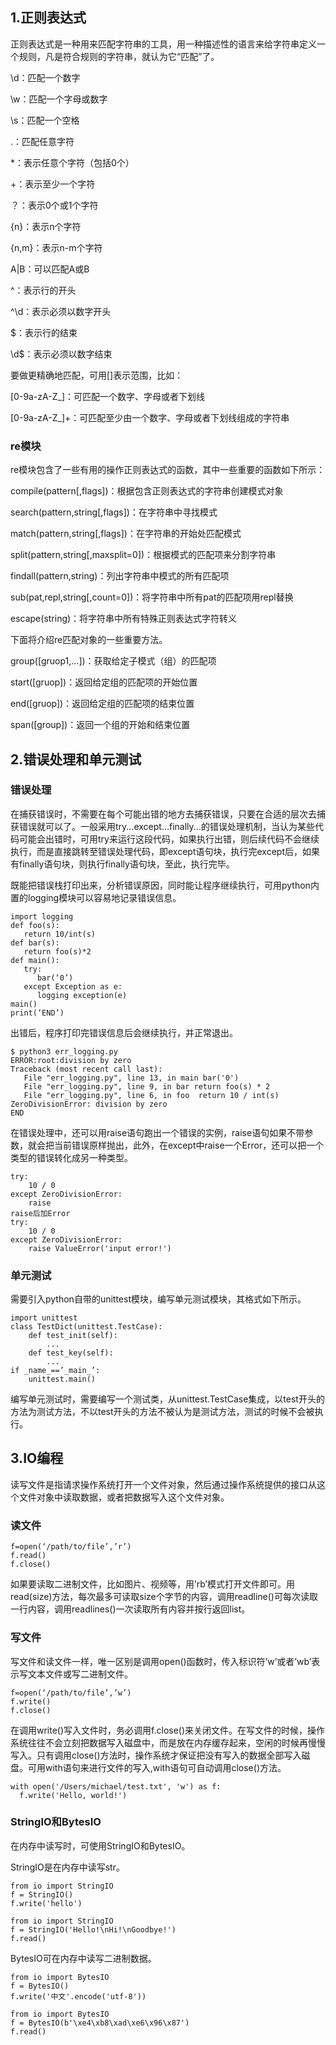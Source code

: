 ## 1.正则表达式                                
正则表达式是一种用来匹配字符串的工具，用一种描述性的语言来给字符串定义一个规则，凡是符合规则的字符串，就认为它“匹配”了。

\d：匹配一个数字

\w：匹配一个字母或数字

\s：匹配一个空格

.：匹配任意字符

*：表示任意个字符（包括0个）

+：表示至少一个字符

？：表示0个或1个字符

{n}：表示n个字符

{n,m}：表示n-m个字符

A|B：可以匹配A或B

^：表示行的开头

^\d：表示必须以数字开头

$：表示行的结束

\d$：表示必须以数字结束

要做更精确地匹配，可用[]表示范围，比如：

[0-9a-zA-Z\_]：可匹配一个数字、字母或者下划线

[0-9a-zA-Z\_]+：可匹配至少由一个数字、字母或者下划线组成的字符串

### re模块
re模块包含了一些有用的操作正则表达式的函数，其中一些重要的函数如下所示：

compile(pattern[,flags])：根据包含正则表达式的字符串创建模式对象

search(pattern,string[,flags])：在字符串中寻找模式

match(pattern,string[,flags])：在字符串的开始处匹配模式

split(pattern,string[,maxsplit=0])：根据模式的匹配项来分割字符串

findall(pattern,string)：列出字符串中模式的所有匹配项

sub(pat,repl,string[,count=0])：将字符串中所有pat的匹配项用repl替换

escape(string)：将字符串中所有特殊正则表达式字符转义

下面将介绍re匹配对象的一些重要方法。

group([gruop1,…])：获取给定子模式（组）的匹配项

start([gruop])：返回给定组的匹配项的开始位置

end([gruop])：返回给定组的匹配项的结束位置

span([group])：返回一个组的开始和结束位置

## 2.错误处理和单元测试
### 错误处理
在捕获错误时，不需要在每个可能出错的地方去捕获错误，只要在合适的层次去捕获错误就可以了。一般采用try...except...finally...的错误处理机制，当认为某些代码可能会出错时，可用try来运行这段代码，如果执行出错，则后续代码不会继续执行，而是直接跳转至错误处理代码，即except语句块，执行完except后，如果有finally语句块，则执行finally语句块，至此，执行完毕。

既能把错误栈打印出来，分析错误原因，同时能让程序继续执行，可用python内置的logging模块可以容易地记录错误信息。

    import logging
    def foo(s):
       return 10/int(s)
    def bar(s):
       return foo(s)*2
    def main():
       try:
          bar(‘0’)
       except Exception as e:
          logging exception(e)
    main()
    print(‘END’)	
出错后，程序打印完错误信息后会继续执行，并正常退出。

    $ python3 err_logging.py
    ERROR:root:division by zero
    Traceback (most recent call last):
       File "err_logging.py", line 13, in main bar('0')
       File "err_logging.py", line 9, in bar return foo(s) * 2
       File "err_logging.py", line 6, in foo  return 10 / int(s)
    ZeroDivisionError: division by zero
    END
在错误处理中，还可以用raise语句跑出一个错误的实例，raise语句如果不带参数，就会把当前错误原样抛出，此外，在except中raise一个Error，还可以把一个类型的错误转化成另一种类型。

    try:
        10 / 0
    except ZeroDivisionError:
        raise 
	raise后加Error
    try:
        10 / 0
    except ZeroDivisionError:
        raise ValueError('input error!')
### 单元测试
需要引入python自带的unittest模块，编写单元测试模块，其格式如下所示。

    import unittest
    class TestDict(unittest.TestCase):
	    def test_init(self):
            ...
        def test_key(self):
            ...
    if _name_==’_main_’:
        unittest.main()
编写单元测试时，需要编写一个测试类，从unittest.TestCase集成，以test开头的方法为测试方法，不以test开头的方法不被认为是测试方法，测试的时候不会被执行。

## 3.IO编程
读写文件是指请求操作系统打开一个文件对象，然后通过操作系统提供的接口从这个文件对象中读取数据，或者把数据写入这个文件对象。

### 读文件

    f=open(‘/path/to/file’,’r’)
    f.read()
    f.close()
如果要读取二进制文件，比如图片、视频等，用’rb’模式打开文件即可。用read(size)方法，每次最多可读取size个字节的内容，调用readline()可每次读取一行内容，调用readlines()一次读取所有内容并按行返回list。

### 写文件
写文件和读文件一样，唯一区别是调用open()函数时，传入标识符’w’或者’wb’表示写文本文件或写二进制文件。

    f=open(‘/path/to/file’,’w’)
    f.write()
    f.close()
在调用write()写入文件时，务必调用f.close()来关闭文件。在写文件的时候，操作系统往往不会立刻把数据写入磁盘中，而是放在内存缓存起来，空闲的时候再慢慢写入。只有调用close()方法时，操作系统才保证把没有写入的数据全部写入磁盘。可用with语句来进行文件的写入,with语句可自动调用close()方法。

    with open('/Users/michael/test.txt', 'w') as f:
      f.write('Hello, world!')

### StringIO和BytesIO
在内存中读写时，可使用StringIO和BytesIO。

StringIO是在内存中读写str。

    from io import StringIO
    f = StringIO()
    f.write('hello')

    from io import StringIO
    f = StringIO('Hello!\nHi!\nGoodbye!')
    f.read()
BytesIO可在内存中读写二进制数据。

    from io import BytesIO
    f = BytesIO()
    f.write('中文'.encode('utf-8'))

    from io import BytesIO
    f = BytesIO(b'\xe4\xb8\xad\xe6\x96\x87')
    f.read()
